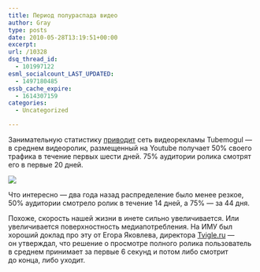 ```yaml
---
title: Период полураспада видео
author: Gray
type: posts
date: 2010-05-28T13:19:51+00:00
excerpt:
url: /10328
dsq_thread_id:
  - 101997122
esml_socialcount_LAST_UPDATED:
  - 1497180485
essb_cache_expire:
  - 1614307159
categories:
  - Uncategorized

---
```








Занимательную статистику <a href="http://www.businessinsider.com/chart-of-the-day-the-lifecycle-of-a-youtube-video-2010-5" target="_blank">приводит</a> сеть видеорекламы Tubemogul&nbsp;&mdash; в&nbsp;среднем видеоролик, размещенный на&nbsp;Youtube получает 50% своего трафика в&nbsp;течение первых шести дней. 75% аудитории ролика смотрят его в&nbsp;первые 20&nbsp;дней.

<img src="https://i1.wp.com/forumimg.net/blog/chart-of-the-day-youtube-video-lifecycle-may-2010.gif?w=740" data-recalc-dims="1" /> 

Что интересно&nbsp;&mdash; два года назад распределение было менее резкое, 50% аудитории смотрело ролик в&nbsp;течение 14&nbsp;дней, а&nbsp;75%&nbsp;&mdash; за&nbsp;44&nbsp;дня.

Похоже, скорость нашей жизни в&nbsp;инете сильно увеличивается. Или увеличивается поверхностность медиапотребления. На&nbsp;ИМУ был хороший доклад про эту от&nbsp;Егора Яковлева, директора <a href="http://www.tvigle.ru/" target="_blank">Tvigle.ru</a>&nbsp;&mdash; он&nbsp;утверждал, что решение о&nbsp;просмотре полного ролика пользователь в&nbsp;среднем принимает за&nbsp;первые 6&nbsp;секунд и&nbsp;потом либо смотрит до&nbsp;конца, либо уходит.